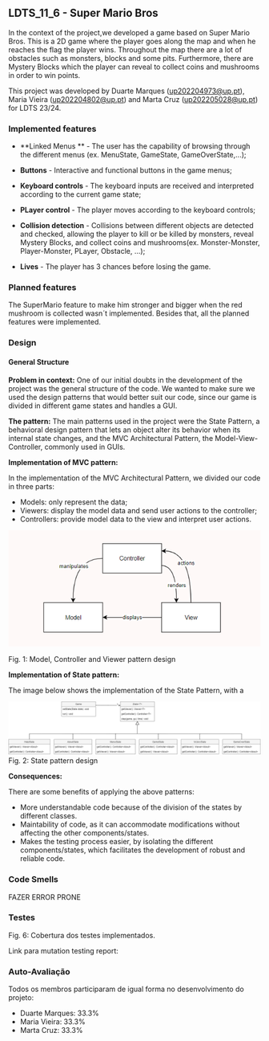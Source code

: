 ## LDTS_11_6 - Super Mario Bros

In the context of the project,we developed a game based on Super Mario Bros.
This is a 2D game where the player goes along the map and when he reaches the flag the player wins.
Throughout the map there are a lot of obstacles such as monsters, blocks and some pits.
Furthermore, there are Mystery Blocks which the player can reveal to collect coins and mushrooms in order to win points.

This project was developed by
Duarte Marques (up202204973@up.pt),
Maria Vieira (up202204802@up.pt)
and Marta Cruz (up202205028@up.pt)
for LDTS 23/24.

### Implemented features

- **Linked Menus ** - The user has the capability of browsing through the different menus (ex. MenuState, GameState, GameOverState,...);

- **Buttons** - Interactive and functional buttons in the game menus;

- **Keyboard controls** - The keyboard inputs are received and interpreted according to the current game state;

- **PLayer control** - The player moves according to the keyboard controls;

- **Collision detection** - Collisions between different objects are detected and checked, allowing the player to kill or be killed by monsters, reveal Mystery Blocks, and collect coins and mushrooms(ex. Monster-Monster, Player-Monster, PLayer, Obstacle, ...);

- **Lives** - The player has 3 chances before losing the game.


### Planned features
The SuperMario feature to make him stronger and bigger when the red mushroom is collected wasn´t implemented.
Besides that, all the planned features were implemented.

### Design

#### General Structure
**Problem in context:**
One of our initial doubts in the development of the project was the general structure of the code. We wanted to make sure we used the design patterns that would better suit our code, since our game is divided in different game states and handles a GUI. 

**The pattern:**
The main patterns used in the project were the State Pattern, a behavioral design pattern that lets an object alter its behavior when its internal state changes, and the MVC Architectural Pattern, the Model-View-Controller, commonly used in GUIs.

**Implementation of MVC pattern:**

In the implementation of the MVC Architectural Pattern, we divided our code in three parts:
 - Models: only represent the data;
 - Viewers: display the model data and send user actions to the controller;
 - Controllers: provide model data to the view and interpret user actions.

![MVCpattern.png](UMLs%2FMVCpattern.png)

Fig. 1: Model, Controller and Viewer pattern design



**Implementation of State pattern:**

The image below shows the implementation of the State Pattern, with a 

![Statepattern.png](UMLs%2FStatepattern.png)
Fig. 2: State pattern design

**Consequences:**

There are some benefits of applying the above patterns:
- More understandable code because of the division of the states by different classes.
- Maintability of code, as it can accommodate modifications without affecting the other components/states.
- Makes the testing process easier, by isolating the different components/states, which facilitates the development of robust and reliable code.



### Code Smells
FAZER ERROR PRONE




### Testes

Fig. 6: Cobertura dos testes implementados.

Link para mutation testing report:


### Auto-Avaliação

Todos os membros participaram de igual forma no desenvolvimento do projeto:
- Duarte Marques: 33.3%
- Maria Vieira: 33.3%
- Marta Cruz: 33.3%
